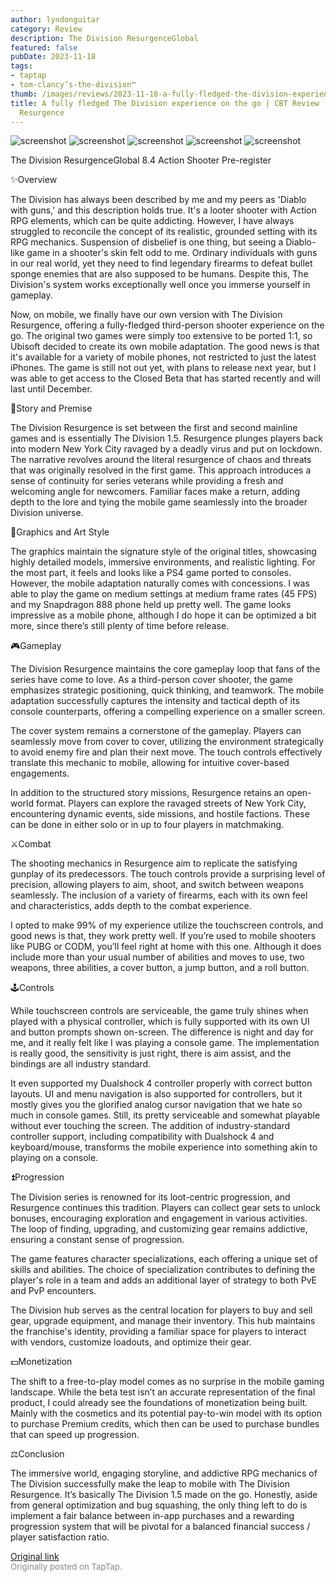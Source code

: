 ```yaml
---
author: lyndonguitar
category: Review
description: The Division ResurgenceGlobal
featured: false
pubDate: 2023-11-18
tags:
- taptap
- tom-clancy’s-the-division™
thumb: /images/reviews/2023-11-18-a-fully-fledged-the-division-experience-on-the-go--cbt-review---the-division-resurgence-0.avif
title: A fully fledged The Division experience on the go | CBT Review - The Division
  Resurgence
---
```


<div class="gallery">
  <img src="/images/reviews/2023-11-18-a-fully-fledged-the-division-experience-on-the-go--cbt-review---the-division-resurgence-0.avif" alt="screenshot" />
  <img src="/images/reviews/2023-11-18-a-fully-fledged-the-division-experience-on-the-go--cbt-review---the-division-resurgence-1.avif" alt="screenshot" />
  <img src="/images/reviews/2023-11-18-a-fully-fledged-the-division-experience-on-the-go--cbt-review---the-division-resurgence-2.avif" alt="screenshot" />
  <img src="/images/reviews/2023-11-18-a-fully-fledged-the-division-experience-on-the-go--cbt-review---the-division-resurgence-3.avif" alt="screenshot" />
  <img src="/images/reviews/2023-11-18-a-fully-fledged-the-division-experience-on-the-go--cbt-review---the-division-resurgence-4.avif" alt="screenshot" />
</div>

The Division ResurgenceGlobal
8.4
Action
Shooter
Pre-register

✨Overview

The Division has always been described by me and my peers as 'Diablo with guns,' and this description holds true. It's a looter shooter with Action RPG elements, which can be quite addicting. However, I have always struggled to reconcile the concept of its realistic, grounded setting with its RPG mechanics. Suspension of disbelief is one thing, but seeing a Diablo-like game in a shooter's skin felt odd to me. Ordinary individuals with guns in our real world, yet they need to find legendary firearms to defeat bullet sponge enemies that are also supposed to be humans. Despite this, The Division's system works exceptionally well once you immerse yourself in gameplay.

Now, on mobile, we finally have our own version with The Division Resurgence, offering a fully-fledged third-person shooter experience on the go. The original two games were simply too extensive to be ported 1:1, so Ubisoft decided to create its own mobile adaptation. The good news is that it's available for a variety of mobile phones, not restricted to just the latest iPhones. The game is still not out yet, with plans to release next year, but I was able to get access to the Closed Beta that has started recently and will last until December.

📖Story and Premise

The Division Resurgence is set between the first and second mainline games and is essentially The Division 1.5. Resurgence plunges players back into modern New York City ravaged by a deadly virus and put on lockdown. The narrative revolves around the literal resurgence of chaos and threats that was originally resolved in the first game. This approach introduces a sense of continuity for series veterans while providing a fresh and welcoming angle for newcomers. Familiar faces make a return, adding depth to the lore and tying the mobile game seamlessly into the broader Division universe.

🎨Graphics and Art Style

The graphics maintain the signature style of the original titles, showcasing highly detailed models, immersive environments, and realistic lighting. For the most part, it feels and looks like a PS4 game ported to consoles. However, the mobile adaptation naturally comes with concessions. I was able to play the game on medium settings at medium frame rates (45 FPS) and my Snapdragon 888 phone held up pretty well. The game looks impressive as a mobile phone, although I do hope it can be optimized a bit more, since there’s still plenty of time before release.

🎮Gameplay

The Division Resurgence maintains the core gameplay loop that fans of the series have come to love. As a third-person cover shooter, the game emphasizes strategic positioning, quick thinking, and teamwork. The mobile adaptation successfully captures the intensity and tactical depth of its console counterparts, offering a compelling experience on a smaller screen.

The cover system remains a cornerstone of the gameplay. Players can seamlessly move from cover to cover, utilizing the environment strategically to avoid enemy fire and plan their next move. The touch controls effectively translate this mechanic to mobile, allowing for intuitive cover-based engagements.

In addition to the structured story missions, Resurgence retains an open-world format. Players can explore the ravaged streets of New York City, encountering dynamic events, side missions, and hostile factions.  These can be done in either solo or in up to four players in matchmaking.

⚔️Combat

The shooting mechanics in Resurgence aim to replicate the satisfying gunplay of its predecessors. The touch controls provide a surprising level of precision, allowing players to aim, shoot, and switch between weapons seamlessly. The inclusion of a variety of firearms, each with its own feel and characteristics, adds depth to the combat experience.

I opted to make 99% of my experience utilize the touchscreen controls, and good news is that, they work pretty well. If you’re used to mobile shooters like PUBG or CODM, you’ll feel right at home with this one. Although it does include more than your usual number of abilities and moves to use, two weapons, three abilities, a cover button, a jump button, and a roll button.

🕹Controls

While touchscreen controls are serviceable, the game truly shines when played with a physical controller, which is fully supported with its own UI and button prompts shown on-screen. The difference is night and day for me, and it really felt like I was playing a console game. The implementation is really good, the sensitivity is just right, there is aim assist, and the bindings are all industry standard.

It even supported my Dualshock 4 controller properly with correct button layouts. UI and menu navigation is also supported for controllers, but it mostly gives you the glorified analog cursor navigation that we hate so much in console games. Still, its pretty serviceable and somewhat playable without ever touching the screen. The addition of industry-standard controller support, including compatibility with Dualshock 4 and keyboard/mouse, transforms the mobile experience into something akin to playing on a console.

⏫Progression

The Division series is renowned for its loot-centric progression, and Resurgence continues this tradition. Players can collect gear sets to unlock bonuses, encouraging exploration and engagement in various activities. The loop of finding, upgrading, and customizing gear remains addictive, ensuring a constant sense of progression.

The game features character specializations, each offering a unique set of skills and abilities. The choice of specialization contributes to defining the player's role in a team and adds an additional layer of strategy to both PvE and PvP encounters.

The Division hub serves as the central location for players to buy and sell gear, upgrade equipment, and manage their inventory. This hub maintains the franchise's identity, providing a familiar space for players to interact with vendors, customize loadouts, and optimize their gear.

💵Monetization

The shift to a free-to-play model comes as no surprise in the mobile gaming landscape. While the beta test isn’t an accurate representation of the final product, I could already see the foundations of monetization being built. Mainly with the cosmetics and its potential pay-to-win model with its option to purchase Premium credits, which then can be used to purchase bundles that can speed up progression.

⚖️Conclusion

The immersive world, engaging storyline, and addictive RPG mechanics of The Division successfully make the leap to mobile with The Division Resurgence. It’s basically The Division 1.5 made on the go. Honestly, aside from general optimization and bug squashing, the only thing left to do is implement a fair balance between in-app purchases and a rewarding progression system that will be pivotal for a balanced financial success / player satisfaction ratio.

[Original link](https://www.taptap.io/post/6561122)<br><span style="font-size: 0.95em; color: #888;">Originally posted on TapTap.</span>